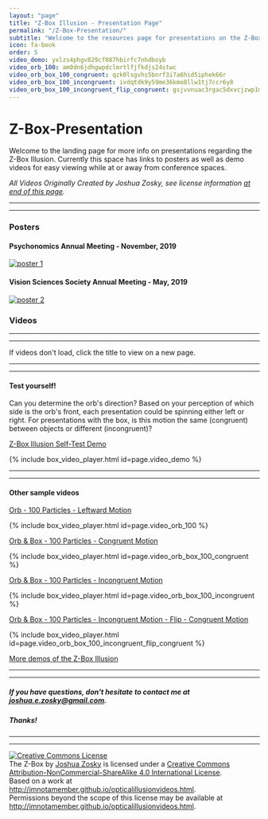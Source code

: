```yaml
---
layout: "page"
title: "Z-Box Illusion - Presentation Page"
permalink: "/Z-Box-Presentation/"
subtitle: "Welcome to the resources page for presentations on the Z-Box Illusion"
icon: fa-book
order: 5
video_demo: yxlzs4phgv829cf087hbirfc7nhdboyb
video_orb_100: am0dn6jdhgwpdclmrtlfjfkdjs24stwc
video_orb_box_100_congruent: qzk0lsgvhs5bnrf3i7a6hid5iphek66r
video_orb_box_100_incongruent: ivdqtdk9y59me36kmo8llw1tj7ccr6y8
video_orb_box_100_incongruent_flip_congruent: gsjvvnuac3rgac5dxvcjzwp1mn9xql4n 
---
```


# Z-Box-Presentation

Welcome to the landing page for more info on presentations regarding the Z-Box Illusion. Currently this space has links to posters as well as demo videos for easy viewing while at or away from conference spaces.

_All Videos Originally Created by Joshua Zosky, see license information [at end of this page](#license)._

----
****

### Posters

#### Psychonomics Annual Meeting - November, 2019

[![poster 1][poster1]](https://imnotamember.github.io/Z-Box-Presentation/Z-Box%20Poster%20-%20Psychonomics.pdf)

#### Vision Sciences Society Annual Meeting - May, 2019

[![poster 2][poster2]](https://imnotamember.github.io/Z-Box-Presentation/Z-Box%20Poster%20-%20VSS.pdf)

### Videos

----
****
If videos don't load, click the title to view on a new page.

----
****
#### Test yourself!
Can you determine the orb's direction? 
Based on your perception of which side is the orb's front, each presentation could be spinning either left or right. For presentations with the box, is this motion the same (congruent) between objects or different (incongruent)?

[Z-Box Illusion Self-Test Demo](https://unl.box.com/v/Z-Box-Illusion)

{% include box_video_player.html id=page.video_demo %}

----
****
#### Other sample videos

[Orb - 100 Particles - Leftward Motion](https://unl.box.com/s/am0dn6jdhgwpdclmrtlfjfkdjs24stwc)

{% include box_video_player.html id=page.video_orb_100 %}

[Orb & Box - 100 Particles - Congruent Motion](https://unl.box.com/s/qzk0lsgvhs5bnrf3i7a6hid5iphek66r)

{% include box_video_player.html id=page.video_orb_box_100_congruent %}

[Orb & Box - 100 Particles - Incongruent Motion](https://unl.box.com/s/ivdqtdk9y59me36kmo8llw1tj7ccr6y8)

{% include box_video_player.html id=page.video_orb_box_100_incongruent %}

[Orb & Box - 100 Particles - Incongruent Motion - Flip - Congruent Motion](https://unl.box.com/s/gsjvvnuac3rgac5dxvcjzwp1mn9xql4n)

{% include box_video_player.html id=page.video_orb_box_100_incongruent_flip_congruent %}

[More demos of the Z-Box Illusion](https://imnotamember.github.io/z-box_videos)

----
****
##### If you have questions, don't hesitate to contact me at <joshua.e.zosky@gmail.com>.
##### Thanks!

----
****
<section id="license">
<a rel="license" href="http://creativecommons.org/licenses/by-nc-sa/4.0/">
    <img alt="Creative Commons License" style="border-width:0" src="https://i.creativecommons.org/l/by-nc-sa/4.0/88x31.png" />
</a>
<br />
<span xmlns:dct="http://purl.org/dc/terms/" href="http://purl.org/dc/dcmitype/MovingImage" property="dct:title" rel="dct:type">The Z-Box</span> by <a xmlns:cc="http://creativecommons.org/ns#" href="http://imnotamember.github.io/opticalillusionvideos.html" property="cc:attributionName" rel="cc:attributionURL">Joshua Zosky</a> is licensed under a <a rel="license" href="http://creativecommons.org/licenses/by-nc-sa/4.0/">Creative Commons Attribution-NonCommercial-ShareAlike 4.0 International License</a>.<br />Based on a work at <a xmlns:dct="http://purl.org/dc/terms/" href="http://imnotamember.github.io/opticalillusionvideos.html" rel="dct:source">http://imnotamember.github.io/opticalillusionvideos.html</a>.<br />Permissions beyond the scope of this license may be available at <a xmlns:cc="http://creativecommons.org/ns#" href="http://imnotamember.github.io/opticalillusionvideos.html" rel="cc:morePermissions">http://imnotamember.github.io/opticalillusionvideos.html</a>.
</section>

[poster1]: Z-Box%20Poster%20-%20Psychonomics.jpg "Psychonomics 2019"
[poster2]: Z-Box%20Poster%20-%20VSS.jpg "VSS 2019"